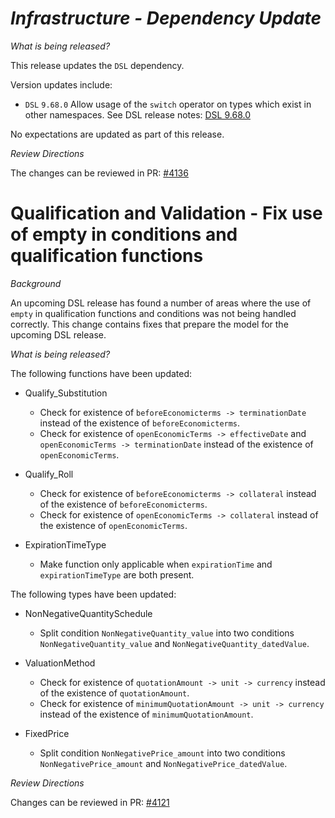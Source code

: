 # _Infrastructure - Dependency Update_

_What is being released?_

This release updates the `DSL` dependency.

Version updates include:
- `DSL` `9.68.0` Allow usage of the `switch` operator on types which exist in other namespaces. See DSL release notes: [DSL 9.68.0](https://github.com/finos/rune-dsl/releases/tag/9.68.0)

No expectations are updated as part of this release.

_Review Directions_

The changes can be reviewed in PR: [#4136](https://github.com/finos/common-domain-model/pull/4136)

# Qualification and Validation - Fix use of empty in conditions and qualification functions

*Background*

An upcoming DSL release has found a number of areas where the use of `empty` in qualification functions and conditions was not being handled correctly. This change contains fixes that prepare the model for the upcoming DSL release.

*What is being released?*

The following functions have been updated:

- Qualify_Substitution
  - Check for existence of `beforeEconomicterms -> terminationDate` instead of the existence of `beforeEconomicterms`.
  - Check for existence of `openEconomicTerms -> effectiveDate` and `openEconomicTerms -> terminationDate` instead of the existence of `openEconomicTerms`.

- Qualify_Roll
  - Check for existence of `beforeEconomicterms -> collateral` instead of the existence of `beforeEconomicterms`.
  - Check for existence of `openEconomicTerms -> collateral` instead of the existence of `openEconomicTerms`.

- ExpirationTimeType
  - Make function only applicable when `expirationTime` and `expirationTimeType` are both present.

The following types have been updated:

- NonNegativeQuantitySchedule
  - Split condition `NonNegativeQuantity_value` into two conditions `NonNegativeQuantity_value` and `NonNegativeQuantity_datedValue`.

- ValuationMethod
  - Check for existence of `quotationAmount -> unit -> currency` instead of the existence of `quotationAmount`.
  - Check for existence of `minimumQuotationAmount -> unit -> currency` instead of the existence of `minimumQuotationAmount`.

- FixedPrice
  - Split condition `NonNegativePrice_amount` into two conditions `NonNegativePrice_amount` and `NonNegativePrice_datedValue`.

*Review Directions*

Changes can be reviewed in PR: [#4121](https://github.com/finos/common-domain-model/pull/4121)

